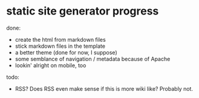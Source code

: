 # static site generator progress

done:

* create the html from markdown files
* stick markdown files in the template
* a better theme (done for now, I suppose)
* some semblance of navigation / metadata because of Apache
* lookin' alright on mobile, too

todo:

* RSS?  Does RSS even make sense if this is more wiki like?  Probably not.
